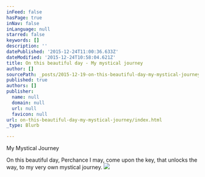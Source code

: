 ```yaml
---
inFeed: false
hasPage: true
inNav: false
inLanguage: null
starred: false
keywords: []
description: ''
datePublished: '2015-12-24T11:00:36.633Z'
dateModified: '2015-12-24T10:58:04.621Z'
title: On this beautiful day - My mystical journey
author: []
sourcePath: _posts/2015-12-19-on-this-beautiful-day-my-mystical-journey.md
published: true
authors: []
publisher:
  name: null
  domain: null
  url: null
  favicon: null
url: on-this-beautiful-day-my-mystical-journey/index.html
_type: Blurb

---
```

My Mystical Journey

On this beautiful day,
Perchance I may,
come upon the key, 
that unlocks the way,
to my very own
mystical journey.
![](https://the-grid-user-content.s3-us-west-2.amazonaws.com/a536f1d9-627e-4f4f-b4cc-fdeb8750a7bf.jpg)